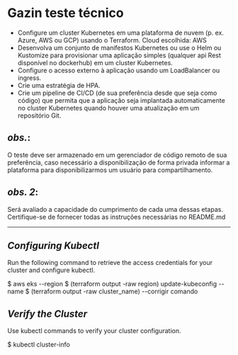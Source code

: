 # Gazin teste técnico
- Configure um cluster Kubernetes em uma plataforma de nuvem (p. ex. Azure, AWS ou GCP) usando o Terraform.
Cloud escolhida: AWS
- Desenvolva um conjunto de manifestos Kubernetes ou use o Helm ou Kustomize para provisionar uma aplicação simples (qualquer api Rest disponível no dockerhub) em um cluster Kubernetes.
- Configure o acesso externo à aplicação usando um LoadBalancer ou ingress.
- Crie uma estratégia de HPA.
- Crie um pipeline de CI/CD (de sua preferência desde que seja como código) que permita que a aplicação seja implantada automaticamente no cluster Kubernetes quando houver uma atualização em um repositório Git.

## _obs._: 
O teste deve ser armazenado em um gerenciador de código remoto de sua preferência, caso necessário a disponibilização de forma privada informar a plataforma para disponibilizarmos um usuário para compartilhamento. 

## _obs. 2_:
Será avaliado a capacidade do cumprimento de cada uma dessas etapas. Certifique-se de fornecer todas as instruções necessárias no README.md 

___

## _Configuring Kubectl_
Run the following command to retrieve the access credentials for your cluster and configure kubectl.

$  aws eks --region $ (terraform output -raw region) update-kubeconfig --name $ (terraform output -raw cluster_name) --corrigir comando

## _Verify the Cluster_
Use kubectl commands to verify your cluster configuration.

$  kubectl cluster-info
